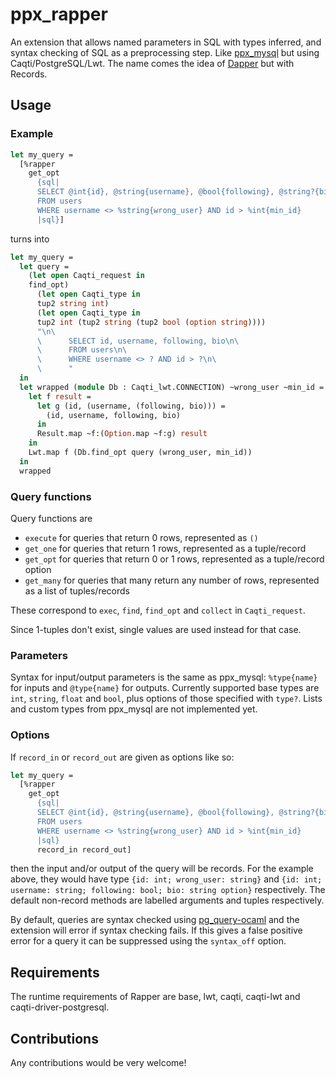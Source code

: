 # ppx_rapper

An extension that allows named parameters in SQL with types inferred, and syntax checking of SQL as a preprocessing
step. Like [ppx_mysql](https://github.com/issuu/ppx_mysql) but using Caqti/PostgreSQL/Lwt. The name comes the idea of
[Dapper](https://github.com/StackExchange/Dapper) but with Records.

## Usage
### Example
```ocaml
let my_query =
  [%rapper
    get_opt
      {sql|
      SELECT @int{id}, @string{username}, @bool{following}, @string?{bio}
      FROM users
      WHERE username <> %string{wrong_user} AND id > %int{min_id}
      |sql}]
```
turns into

```ocaml
let my_query =
  let query =
    (let open Caqti_request in
    find_opt)
      (let open Caqti_type in
      tup2 string int)
      (let open Caqti_type in
      tup2 int (tup2 string (tup2 bool (option string))))
      "\n\
      \      SELECT id, username, following, bio\n\
      \      FROM users\n\
      \      WHERE username <> ? AND id > ?\n\
      \      "
  in
  let wrapped (module Db : Caqti_lwt.CONNECTION) ~wrong_user ~min_id =
    let f result =
      let g (id, (username, (following, bio))) =
        (id, username, following, bio)
      in
      Result.map ~f:(Option.map ~f:g) result
    in
    Lwt.map f (Db.find_opt query (wrong_user, min_id))
  in
  wrapped
```

### Query functions
Query functions are
- `execute` for queries that return 0 rows, represented as `()`
- `get_one` for queries that return 1 rows, represented as a tuple/record
- `get_opt` for queries that return 0 or 1 rows, represented as a tuple/record option
- `get_many` for queries that many return any number of rows, represented as a list of tuples/records

These correspond to `exec`, `find`, `find_opt` and `collect` in `Caqti_request`.

Since 1-tuples don't exist, single values are used instead for that case.

### Parameters
Syntax for input/output parameters is the same as ppx\_mysql: `%type{name}` for
inputs and `@type{name}` for outputs. Currently supported base types are `int`, `string`, `float` and `bool`, plus options of
those specified with `type?`. Lists and custom types from ppx\_mysql are not implemented yet.

### Options
If `record_in` or `record_out` are given as options like so:
```ocaml
let my_query =
  [%rapper
    get_opt
      {sql|
      SELECT @int{id}, @string{username}, @bool{following}, @string?{bio}
      FROM users
      WHERE username <> %string{wrong_user} AND id > %int{min_id}
      |sql}
      record_in record_out]
```
then the input and/or output of the query will be records. For the example above, they would have type `{id: int; wrong_user: string}` and `{id: int; username: string; following: bool; bio: string option}` respectively. The default non-record methods are labelled arguments and tuples respectively.

By default, queries are syntax checked using [pg_query-ocaml](https://github.com/roddyyaga/pg_query-ocaml) and the
extension will error if syntax checking fails. If this gives a false positive error for a query it can be suppressed using the `syntax_off` option.


## Requirements
The runtime requirements of Rapper are base, lwt, caqti, caqti-lwt and caqti-driver-postgresql.

## Contributions
Any contributions would be very welcome!
